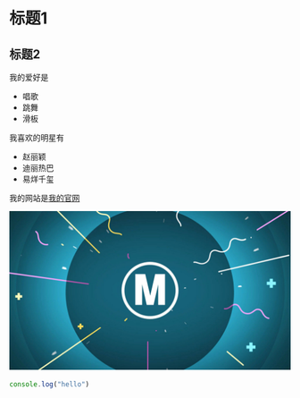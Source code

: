 # 标题1

## 标题2

我的爱好是

* 唱歌
* 跳舞
* 滑板

我喜欢的明星有

* 赵丽颖
* 迪丽热巴
* 易烊千玺

我的网站是[我的官网](http://baidu.com)

![一张图片](01.jpeg)

```javascript
console.log("hello")
```